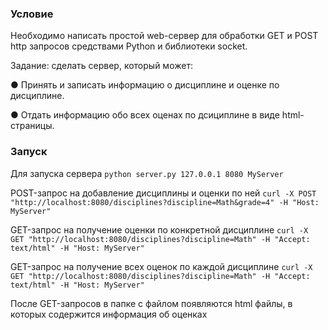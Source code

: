 ### Условие
Необходимо написать простой web-сервер для обработки GET и POST http
запросов средствами Python и библиотеки socket.

Задание: сделать сервер, который может:

● Принять и записать информацию о дисциплине и оценке по дисциплине.

● Отдать информацию обо всех оценах по дсициплине в виде html-страницы.

### Запуск 

Для запуска сервера ``` python server.py 127.0.0.1 8080 MyServer ```

POST-запрос на добавление дисциплины и оценки по ней ``` curl -X POST "http://localhost:8080/disciplines?discipline=Math&grade=4" -H "Host: MyServer" ```

GET-запрос на получение оценки по конкретной дисциплине ``` curl -X GET "http://localhost:8080/disciplines?discipline=Math" -H "Accept: text/html" -H "Host: MyServer" ```

GET-запрос на получение всех оценок по каждой дисциплине ``` curl -X GET "http://localhost:8080/disciplines?discipline=Math" -H "Accept: text/html" -H "Host: MyServer" ```

После GET-запросов в папке с файлом появляются html файлы, в которых содержится информация об оценках